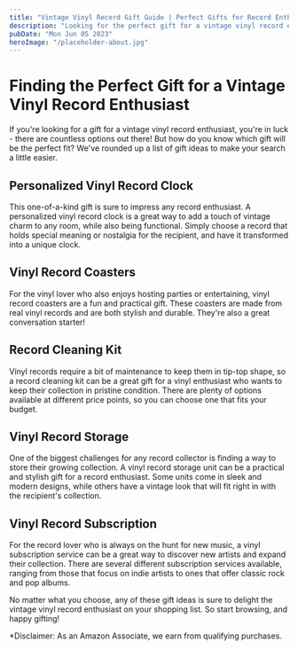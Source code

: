 ```yaml
---
title: "Vintage Vinyl Record Gift Guide | Perfect Gifts for Record Enthusiasts"
description: "Looking for the perfect gift for a vintage vinyl record enthusiast? Look no further than this gift guide with ideas for every record lover on your shopping list."
pubDate: "Mon Jun 05 2023"
heroImage: "/placeholder-about.jpg"
---
```


# Finding the Perfect Gift for a Vintage Vinyl Record Enthusiast

If you&#39;re looking for a gift for a vintage vinyl record enthusiast, you&#39;re in luck - there are countless options out there! But how do you know which gift will be the perfect fit? We&#39;ve rounded up a list of gift ideas to make your search a little easier.

## Personalized Vinyl Record Clock

This one-of-a-kind gift is sure to impress any record enthusiast. A personalized vinyl record clock is a great way to add a touch of vintage charm to any room, while also being functional. Simply choose a record that holds special meaning or nostalgia for the recipient, and have it transformed into a unique clock.

## Vinyl Record Coasters

For the vinyl lover who also enjoys hosting parties or entertaining, vinyl record coasters are a fun and practical gift. These coasters are made from real vinyl records and are both stylish and durable. They&#39;re also a great conversation starter!

## Record Cleaning Kit

Vinyl records require a bit of maintenance to keep them in tip-top shape, so a record cleaning kit can be a great gift for a vinyl enthusiast who wants to keep their collection in pristine condition. There are plenty of options available at different price points, so you can choose one that fits your budget.

## Vinyl Record Storage

One of the biggest challenges for any record collector is finding a way to store their growing collection. A vinyl record storage unit can be a practical and stylish gift for a record enthusiast. Some units come in sleek and modern designs, while others have a vintage look that will fit right in with the recipient&#39;s collection.

## Vinyl Record Subscription

For the record lover who is always on the hunt for new music, a vinyl subscription service can be a great way to discover new artists and expand their collection. There are several different subscription services available, ranging from those that focus on indie artists to ones that offer classic rock and pop albums.

No matter what you choose, any of these gift ideas is sure to delight the vintage vinyl record enthusiast on your shopping list. So start browsing, and happy gifting!

*Disclaimer: As an Amazon Associate, we earn from qualifying purchases.